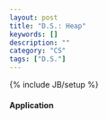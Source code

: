 ```yaml
---
layout: post
title: "D.S.: Heap"
keywords: []
description: ""
category: "CS"
tags: ["D.S."]
---
```

{% include JB/setup %}



#### Application
